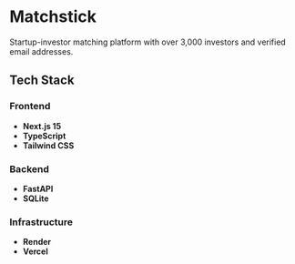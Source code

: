 # Matchstick

Startup-investor matching platform with over 3,000 investors and verified email addresses.

## Tech Stack

### Frontend
- **Next.js 15** 
- **TypeScript** 
- **Tailwind CSS** 

### Backend
- **FastAPI** 
- **SQLite** 


### Infrastructure
- **Render** 
- **Vercel** 


